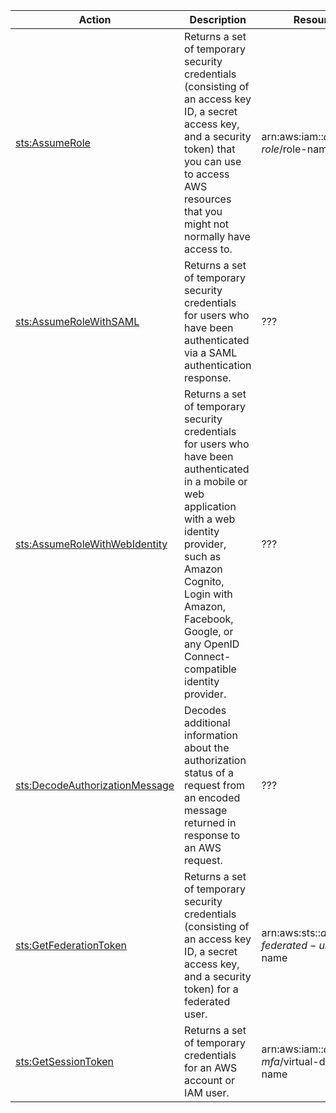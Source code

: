 | Action | Description | Resource | Condition |
| --- | --- | --- | --- |
| [sts:AssumeRole](http://docs.aws.amazon.com/STS/latest/APIReference/API_AssumeRole.html) | Returns a set of temporary security credentials (consisting of an access key ID, a secret access key, and a security token) that you can use to access AWS resources that you might not normally have access to. | arn:aws:iam::$account:role/$role-name | - |
| [sts:AssumeRoleWithSAML](http://docs.aws.amazon.com/STS/latest/APIReference/API_AssumeRoleWithSAML.html) | Returns a set of temporary security credentials for users who have been authenticated via a SAML authentication response. | ??? | - |
| [sts:AssumeRoleWithWebIdentity](http://docs.aws.amazon.com/STS/latest/APIReference/API_AssumeRoleWithWebIdentity.html) | Returns a set of temporary security credentials for users who have been authenticated in a mobile or web application with a web identity provider, such as Amazon Cognito, Login with Amazon, Facebook, Google, or any OpenID Connect-compatible identity provider. | ??? | - |
| [sts:DecodeAuthorizationMessage](http://docs.aws.amazon.com/STS/latest/APIReference/API_DecodeAuthorizationMessage.html) | Decodes additional information about the authorization status of a request from an encoded message returned in response to an AWS request. | ??? | - |
| [sts:GetFederationToken](http://docs.aws.amazon.com/STS/latest/APIReference/API_GetFederationToken.html) | Returns a set of temporary security credentials (consisting of an access key ID, a secret access key, and a security token) for a federated user. | arn:aws:sts::$account:federated-user/$user-name | - |
| [sts:GetSessionToken](http://docs.aws.amazon.com/STS/latest/APIReference/API_GetSessionToken.html) | Returns a set of temporary credentials for an AWS account or IAM user. | arn:aws:iam::$account:mfa/$virtual-device-name | - |

